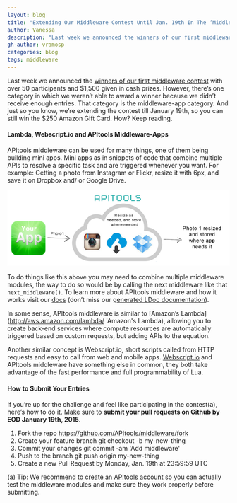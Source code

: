 ```yaml
---
layout: blog
title: "Extending Our Middleware Contest Until Jan. 19th In The ‘Middleware-App’ Category"
author: Vanessa
description: "Last week we announced the winners of our first middleware contest with over 50 participants and $1,500 given in cash prizes. However, there’s one category in which we weren’t able to award a winner because we didn’t receive enough entries. That category is the middleware-app category. And just so you know, we’re extending the contest till January 19th, so you can still win the $250 Amazon Gift Card. How? Keep reading."
gh-author: vramosp
categories: blog
tags: middleware
---
```


Last week we announced the [winners of our first middleware contest](https://docs.apitools.com/blog/2014/12/10/winners-of-the-first-apitools-middleware-contest.html 'Winners of the first APItools middleware contest') with over 50 participants and $1,500 given in cash prizes. However, there’s one category in which we weren’t able to award a winner because we didn’t receive enough entries. That category is the middleware-app category. And just so you know, we’re extending the contest till January 19th, so you can still win the $250 Amazon Gift Card. How? Keep reading.

#### Lambda, Webscript.io and APItools Middleware-Apps
APItools middleware can be used for many things, one of them being building mini apps. Mini apps as in snippets of code that combine multiple APIs to resolve a specific task and are triggered whenever you want. For example: Getting a photo from Instagram or Flickr, resize it with 6px, and save it on Dropbox and/ or Google Drive.

![Middleware-app example](/images/middleware-app-example.png)

To do things like this above you may need to combine multiple middleware modules, the way to do so would be by calling the next middleware like that `next_middleware()`. To learn more about APItools middleware and how it works visit our [docs](https://docs.apitools.com/docs/middleware/ 'APItools middleware docs') (don’t miss our [generated LDoc documentation](https://rawgit.com/APItools/monitor/master/doc/index.html 'LDoc documentation')).

In some sense, APItools middleware is similar to [Amazon’s Lambda](http://aws.amazon.com/lambda/ 'Amazon's Lambda), allowing you to create back-end services where compute resources are automatically triggered based on custom requests, but adding APIs to the equation.

Another similar concept is Webscript.io, short scripts called from HTTP requests and easy to call from web and mobile apps. [Webscript.io](https://www.webscript.io/ 'Webscript.io') and APItools middleware have something else in common, they both take advantage of the fast performance and full programmability of Lua.


#### How to Submit Your Entries
If you’re up for the challenge and feel like participating in the contest(a), here’s how to do it. Make sure to **submit your pull requests on Github by EOD January 19th, 2015**.

1.	Fork the repo https://github.com/APItools/middleware/fork
2.	Create your feature branch git checkout -b my-new-thing
3.	Commit your changes git commit -am 'Add middleware'
4.	Push to the branch git push origin my-new-thing
5.	Create a new Pull Request by Monday, Jan. 19th at 23:59:59 UTC

(a) Tip: We recommend to [create an APItools account](http://www.apitools.com 'Create an APItools account') so you can actually test the middleware modules and make sure they work properly before submitting.
